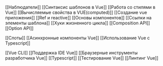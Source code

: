 [[Наблюдатели]]
[[Синтаксис шаблонов в Vue]]
[[Работа со стилями в Vue]]
[[Вычисляемые свойства в VUE(computed)]]
[[Создание vue приложения]]
[[Ref и reactive]]
[[Основы компонентов]]
[[Ссылки на элементы шаблона]]
[[Хуки жизненного цикла]]
[[Composition API]]
[[Option API]]

[[Слоты]]
[[Асинхронные компоненты Vue]]
[[Использование Vue с Typescript]]

[[Vue CLI]]
[[Поддержка IDE Vue]]
[[Браузерные инструменты разработчика Vue]]
[[Typescript]]
[[Тестирование Vue]]
[[Линтинг Vue]]